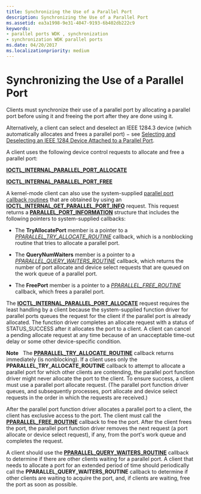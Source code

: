```yaml
---
title: Synchronizing the Use of a Parallel Port
description: Synchronizing the Use of a Parallel Port
ms.assetid: ea3a1998-9e31-4047-9193-6b402db222c9
keywords:
- parallel ports WDK , synchronization
- synchronization WDK parallel ports
ms.date: 04/20/2017
ms.localizationpriority: medium
---
```


# Synchronizing the Use of a Parallel Port





Clients must synchronize their use of a parallel port by allocating a parallel port before using it and freeing the port after they are done using it.

Alternatively, a client can select and deselect an IEEE 1284.3 device (which automatically allocates and frees a parallel port) − see [Selecting and Deselecting an IEEE 1284 Device Attached to a Parallel Port](selecting-and-deselecting-an-ieee-1284-device-attached-to-a-parallel-p.md).

A client uses the following device control requests to allocate and free a parallel port:

[**IOCTL\_INTERNAL\_PARALLEL\_PORT\_ALLOCATE**](https://msdn.microsoft.com/library/windows/hardware/ff544023)

[**IOCTL\_INTERNAL\_PARALLEL\_PORT\_FREE**](https://msdn.microsoft.com/library/windows/hardware/ff544026)

A kernel-mode client can also use the system-supplied [parallel port callback routines](https://msdn.microsoft.com/library/windows/hardware/ff544307) that are obtained by using an [**IOCTL\_INTERNAL\_GET\_PARALLEL\_PORT\_INFO**](https://msdn.microsoft.com/library/windows/hardware/ff544002) request. This request returns a [**PARALLEL\_PORT\_INFORMATION**](https://msdn.microsoft.com/library/windows/hardware/ff544322) structure that includes the following pointers to system-supplied callbacks:

-   The **TryAllocatePort** member is a pointer to a [*PPARALLEL\_TRY\_ALLOCATE\_ROUTINE*](https://msdn.microsoft.com/library/windows/hardware/ff544550) callback, which is a nonblocking routine that tries to allocate a parallel port.

-   The **QueryNumWaiters** member is a pointer to a [*PPARALLEL\_QUERY\_WAITERS\_ROUTINE*](https://msdn.microsoft.com/library/windows/hardware/ff544532) callback, which returns the number of port allocate and device select requests that are queued on the work queue of a parallel port.

-   The **FreePort** member is a pointer to a [*PPARALLEL\_FREE\_ROUTINE*](https://msdn.microsoft.com/library/windows/hardware/ff544509) callback, which frees a parallel port.

The [**IOCTL\_INTERNAL\_PARALLEL\_PORT\_ALLOCATE**](https://msdn.microsoft.com/library/windows/hardware/ff544023) request requires the least handling by a client because the system-supplied function driver for parallel ports queues the request for the client if the parallel port is already allocated. The function driver completes an allocate request with a status of STATUS\_SUCCESS after it allocates the port to a client. A client can cancel a pending allocate request at any time because of an unacceptable time-out delay or some other device-specific condition.

**Note**   The [**PPARALLEL\_TRY\_ALLOCATE\_ROUTINE**](https://msdn.microsoft.com/library/windows/hardware/ff544550) callback returns immediately (is nonblocking). If a client uses only the **PPARALLEL\_TRY\_ALLOCATE\_ROUTINE** callback to attempt to allocate a parallel port for which other clients are contending, the parallel port function driver might never allocate the port to the client. To ensure success, a client must use a parallel port allocate request. (The parallel port function driver queues, and subsequently processes, port allocate and device select requests in the order in which the requests are received.)

 

After the parallel port function driver allocates a parallel port to a client, the client has exclusive access to the port. The client must call the [**PPARALLEL\_FREE\_ROUTINE**](https://msdn.microsoft.com/library/windows/hardware/ff544509) callback to free the port. After the client frees the port, the parallel port function driver removes the next request (a port allocate or device select request), if any, from the port's work queue and completes the request.

A client should use the [**PPARALLEL\_QUERY\_WAITERS\_ROUTINE**](https://msdn.microsoft.com/library/windows/hardware/ff544532) callback to determine if there are other clients waiting for a parallel port. A client that needs to allocate a port for an extended period of time should periodically call the **PPARALLEL\_QUERY\_WAITERS\_ROUTINE** callback to determine if other clients are waiting to acquire the port, and, if clients are waiting, free the port as soon as possible.

 

 




